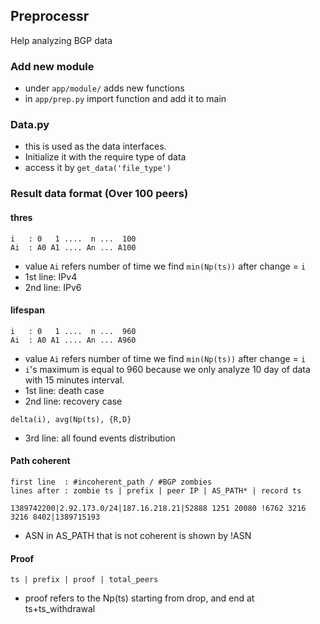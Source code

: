 Preprocessr
---
Help analyzing BGP data


### Add new module
- under `app/module/` adds new functions
- in `app/prep.py` import function and add it to main

### Data.py
- this is used as the data interfaces.
- Initialize it with the require type of data
- access it by `get_data('file_type')`

### Result data format (Over 100 peers)
#### thres
```
i   : 0   1 ....  n ...  100
Ai  : A0 A1 .... An ... A100
```
- value `Ai` refers number of time we find `min(Np(ts))` after change = `i`
- 1st line: IPv4
- 2nd line: IPv6


#### lifespan
```
i   : 0   1 ....  n ...  960
Ai  : A0 A1 .... An ... A960
```
- value `Ai` refers number of time we find `min(Np(ts))` after change = `i` 
- `i`'s maximum  is equal to 960 because we only analyze 10 day of data with 15 minutes interval.
- 1st line: death case
- 2nd line: recovery case

```
delta(i), avg(Np(ts), {R,D}
```
- 3rd line: all found events distribution

#### Path coherent
```
first line  : #incoherent_path / #BGP zombies
lines after : zombie ts | prefix | peer IP | AS_PATH* | record ts

1389742200|2.92.173.0/24|187.16.218.21|52888 1251 20080 !6762 3216 3216 8402|1389715193
```
- ASN in AS_PATH that is not coherent is shown by !ASN

#### Proof 
```
ts | prefix | proof | total_peers
```
- proof refers to the Np(ts) starting from drop, and end at ts+ts_withdrawal
